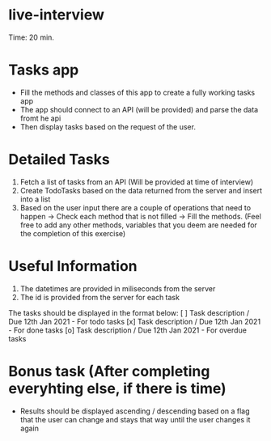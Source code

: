 # live-interview

Time: 20 min.

# Tasks app

- Fill the methods and classes of this app to create a fully working tasks app
- The app should connect to an API (will be provided) and parse the data fromt he api
- Then display tasks based on the request of the user.

# Detailed Tasks
  1) Fetch a list of tasks from an API (Will be provided at time of interview)
  2) Create TodoTasks based on the data returned from the server and insert into a list
  3) Based on the user input there are a couple of operations that need to happen -> Check each method that is not filled -> Fill the methods. 
  (Feel free to add any other methods, variables that you deem are needed for the completion of this exercise)
    
# Useful Information
  1) The datetimes are provided in miliseconds from the server
  2) The id is provided from the server for each task

The tasks should be displayed in the format below:
[ ] Task description / Due 12th Jan 2021 - For todo tasks
[x] Task description / Due 12th Jan 2021 - For done tasks
[o] Task description / Due 12th Jan 2021 - For overdue tasks

# Bonus task (After completing everyhting else, if there is time)
  - Results should be displayed ascending / descending based on a flag that the user can change and stays that way until the user changes it again
